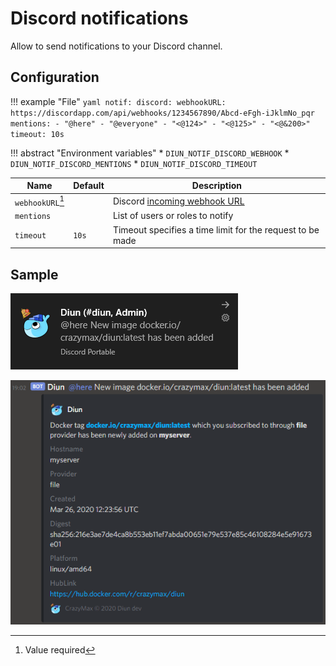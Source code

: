 # Discord notifications

Allow to send notifications to your Discord channel.

## Configuration

!!! example "File"
    ```yaml
    notif:
      discord:
        webhookURL: https://discordapp.com/api/webhooks/1234567890/Abcd-eFgh-iJklmNo_pqr
        mentions:
          - "@here"
          - "@everyone"
          - "<@124>"
          - "<@125>"
          - "<@&200>"
        timeout: 10s
    ```

!!! abstract "Environment variables"
    * `DIUN_NOTIF_DISCORD_WEBHOOK`
    * `DIUN_NOTIF_DISCORD_MENTIONS`
    * `DIUN_NOTIF_DISCORD_TIMEOUT`

| Name               | Default       | Description   |
|--------------------|---------------|---------------|
| `webhookURL`[^1]   |               | Discord [incoming webhook URL](https://support.discord.com/hc/en-us/articles/228383668-Intro-to-Webhooks) |
| `mentions`          |              | List of users or roles to notify |
| `timeout`          | `10s`         | Timeout specifies a time limit for the request to be made |

## Sample

![](../assets/notif/discord-1.png)

![](../assets/notif/discord-2.png)

[^1]: Value required
